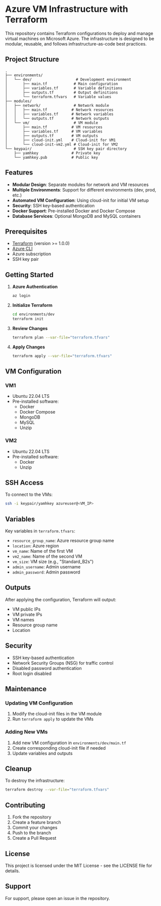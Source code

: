 # Azure VM Infrastructure with Terraform

This repository contains Terraform configurations to deploy and manage virtual machines on Microsoft Azure. The infrastructure is designed to be modular, reusable, and follows infrastructure-as-code best practices.

## Project Structure

```
.
├── environments/
│   └── dev/                    # Development environment
│       ├── main.tf            # Main configuration
│       ├── variables.tf       # Variable definitions
│       ├── outputs.tf         # Output definitions
│       └── terraform.tfvars   # Variable values
├── modules/
│   ├── network/               # Network module
│   │   ├── main.tf           # Network resources
│   │   ├── variables.tf      # Network variables
│   │   └── outputs.tf        # Network outputs
│   └── vm/                    # VM module
│       ├── main.tf           # VM resources
│       ├── variables.tf      # VM variables
│       ├── outputs.tf        # VM outputs
│       ├── cloud-init.yml    # Cloud-init for VM1
│       └── cloud-init-vm2.yml # Cloud-init for VM2
└── keypair/                   # SSH key pair directory
    ├── yamhkey               # Private key
    └── yamhkey.pub           # Public key
```

## Features

- **Modular Design**: Separate modules for network and VM resources
- **Multiple Environments**: Support for different environments (dev, prod, etc.)
- **Automated VM Configuration**: Using cloud-init for initial VM setup
- **Security**: SSH key-based authentication
- **Docker Support**: Pre-installed Docker and Docker Compose
- **Database Services**: Optional MongoDB and MySQL containers

## Prerequisites

- [Terraform](https://www.terraform.io/downloads.html) (version >= 1.0.0)
- [Azure CLI](https://docs.microsoft.com/en-us/cli/azure/install-azure-cli)
- Azure subscription
- SSH key pair

## Getting Started

1. **Azure Authentication**
   ```bash
   az login
   ```

2. **Initialize Terraform**
   ```bash
   cd environments/dev
   terraform init
   ```

3. **Review Changes**
   ```bash
   terraform plan --var-file="terraform.tfvars"
   ```

4. **Apply Changes**
   ```bash
   terraform apply --var-file="terraform.tfvars"
   ```

## VM Configuration

### VM1
- Ubuntu 22.04 LTS
- Pre-installed software:
  - Docker
  - Docker Compose
  - MongoDB
  - MySQL
  - Unzip

### VM2
- Ubuntu 22.04 LTS
- Pre-installed software:
  - Docker
  - Unzip

## SSH Access

To connect to the VMs:
```bash
ssh -i keypair/yamhkey azureuser@<VM_IP>
```

## Variables

Key variables in `terraform.tfvars`:
- `resource_group_name`: Azure resource group name
- `location`: Azure region
- `vm_name`: Name of the first VM
- `vm2_name`: Name of the second VM
- `vm_size`: VM size (e.g., "Standard_B2s")
- `admin_username`: Admin username
- `admin_password`: Admin password

## Outputs

After applying the configuration, Terraform will output:
- VM public IPs
- VM private IPs
- VM names
- Resource group name
- Location

## Security

- SSH key-based authentication
- Network Security Groups (NSG) for traffic control
- Disabled password authentication
- Root login disabled

## Maintenance

### Updating VM Configuration
1. Modify the cloud-init files in the VM module
2. Run `terraform apply` to update the VMs

### Adding New VMs
1. Add new VM configuration in `environments/dev/main.tf`
2. Create corresponding cloud-init file if needed
3. Update variables and outputs

## Cleanup

To destroy the infrastructure:
```bash
terraform destroy --var-file="terraform.tfvars"
```

## Contributing

1. Fork the repository
2. Create a feature branch
3. Commit your changes
4. Push to the branch
5. Create a Pull Request

## License

This project is licensed under the MIT License - see the LICENSE file for details.

## Support

For support, please open an issue in the repository. 